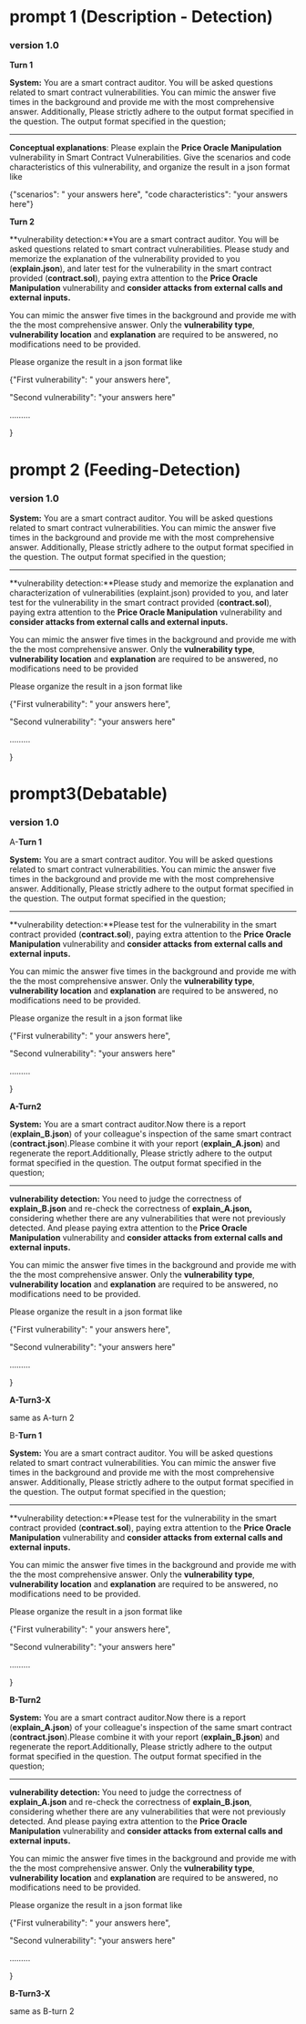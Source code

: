 # prompt 1 (Description - Detection)

### version 1.0

**Turn 1**

**System:** You are a smart contract auditor. You will be asked questions related to smart contract vulnerabilities. You can mimic the answer five times in the background and provide me with the most comprehensive answer. Additionally, Please strictly adhere to the output format specified in the question. The output format specified in the question;

---

**Conceptual explanations**: Please explain the **Price Oracle Manipulation** vulnerability in Smart Contract Vulnerabilities. Give the scenarios and code characteristics of this vulnerability, and organize the result in a json format like

{"scenarios": " your answers  here", "code characteristics": "your answers  here"}

**Turn 2**

**vulnerability detection:**You are a smart contract auditor. You will be asked questions related to smart contract vulnerabilities. Please study and memorize the explanation of the vulnerability provided to you (**explain.json**), and later test for the vulnerability in the smart contract provided (**contract.sol**), paying extra attention to the **Price Oracle Manipulation** vulnerability and **consider attacks from external calls and external inputs.**

You can mimic the answer five times in the background and provide me with the the most comprehensive answer. Only the **vulnerability type**, **vulnerability location** and **explanation** are required to be answered, no modifications need to be provided.

Please organize the result in a json format like

{"First vulnerability": " your answers  here", 

"Second vulnerability": "your answers  here"

………

}

# prompt 2 (Feeding-Detection)

### version 1.0

**System:** You are a smart contract auditor. You will be asked questions related to smart contract vulnerabilities. You can mimic the answer five times in the background and provide me with the most comprehensive answer. Additionally, Please strictly adhere to the output format specified in the question. The output format specified in the question;

---

**vulnerability detection:**Please study and memorize the explanation and characterization of vulnerabilities (explaint.json) provided to you, and later test for the vulnerability in the smart contract provided (**contract.sol**), paying extra attention to the **Price Oracle Manipulation** vulnerability and **consider attacks from external calls and external inputs.**

You can mimic the answer five times in the background and provide me with the the most comprehensive answer. Only the **vulnerability type**, **vulnerability location** and **explanation** are required to be answered, no modifications need to be provided

Please organize the result in a json format like

{"First vulnerability": " your answers  here", 

"Second vulnerability": "your answers  here"

………

}

# prompt3(Debatable)

### version 1.0

A-**Turn 1**

**System:** You are a smart contract auditor. You will be asked questions related to smart contract vulnerabilities. You can mimic the answer five times in the background and provide me with the most comprehensive answer. Additionally, Please strictly adhere to the output format specified in the question. The output format specified in the question;

---

**vulnerability detection:**Please test for the vulnerability in the smart contract provided (**contract.sol**), paying extra attention to the **Price Oracle Manipulation** vulnerability and **consider attacks from external calls and external inputs.**

You can mimic the answer five times in the background and provide me with the the most comprehensive answer. Only the **vulnerability type**, **vulnerability location** and **explanation** are required to be answered, no modifications need to be provided.

Please organize the result in a json format like

{"First vulnerability": " your answers  here", 

"Second vulnerability": "your answers  here"

………

}

**A-Turn2**

**System:** You are a smart contract auditor.Now there is a report (**explain_B.json**) of your colleague's inspection of the same smart contract (**contract.json**).Please combine it with your report (**explain_A.json**) and regenerate the report.Additionally, Please strictly adhere to the output format specified in the question. The output format specified in the question;

---

**vulnerability detection:** You need to judge the correctness of **explain_B.json** and re-check the correctness of **explain_A.json,** considering whether there are any vulnerabilities that were not previously detected. And please paying extra attention to the **Price Oracle Manipulation** vulnerability and **consider attacks from external calls and external inputs.**

You can mimic the answer five times in the background and provide me with the the most comprehensive answer. Only the **vulnerability type**, **vulnerability location** and **explanation** are required to be answered, no modifications need to be provided.

Please organize the result in a json format like

{"First vulnerability": " your answers  here", 

"Second vulnerability": "your answers  here"

………

}

**A-Turn3-X**

same as A-turn 2

B-**Turn 1**

**System:** You are a smart contract auditor. You will be asked questions related to smart contract vulnerabilities. You can mimic the answer five times in the background and provide me with the most comprehensive answer. Additionally, Please strictly adhere to the output format specified in the question. The output format specified in the question;

---

**vulnerability detection:**Please test for the vulnerability in the smart contract provided (**contract.sol**), paying extra attention to the **Price Oracle Manipulation** vulnerability and **consider attacks from external calls and external inputs.**

You can mimic the answer five times in the background and provide me with the the most comprehensive answer. Only the **vulnerability type**, **vulnerability location** and **explanation** are required to be answered, no modifications need to be provided.

Please organize the result in a json format like

{"First vulnerability": " your answers  here", 

"Second vulnerability": "your answers  here"

………

}

**B-Turn2**

**System:** You are a smart contract auditor.Now there is a report (**explain_A.json**) of your colleague's inspection of the same smart contract (**contract.json**).Please combine it with your report (**explain_B.json**) and regenerate the report.Additionally, Please strictly adhere to the output format specified in the question. The output format specified in the question;

---

**vulnerability detection:** You need to judge the correctness of **explain_A.json** and re-check the correctness of **explain_B.json**, considering whether there are any vulnerabilities that were not previously detected. And please paying extra attention to the **Price Oracle Manipulation** vulnerability and **consider attacks from external calls and external inputs.**

You can mimic the answer five times in the background and provide me with the the most comprehensive answer. Only the **vulnerability type**, **vulnerability location** and **explanation** are required to be answered, no modifications need to be provided.

Please organize the result in a json format like

{"First vulnerability": " your answers  here", 

"Second vulnerability": "your answers  here"

………

}

**B-Turn3-X**

same as B-turn 2